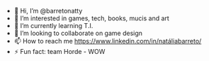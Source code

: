 - 👋 Hi, I’m @barretonatty
- 👀 I’m interested in games, tech, books, mucis and art
- 🌱 I’m currently learning T.I.
- 💞️ I’m looking to collaborate on game design
- 📫 How to reach me https://www.linkedin.com/in/natáliabarreto/
- ⚡ Fun fact: team Horde - WOW

<!---
barretonatty/barretonatty is a ✨ special ✨ repository because its `README.md` (this file) appears on your GitHub profile.
You can click the Preview link to take a look at your changes.
--->
